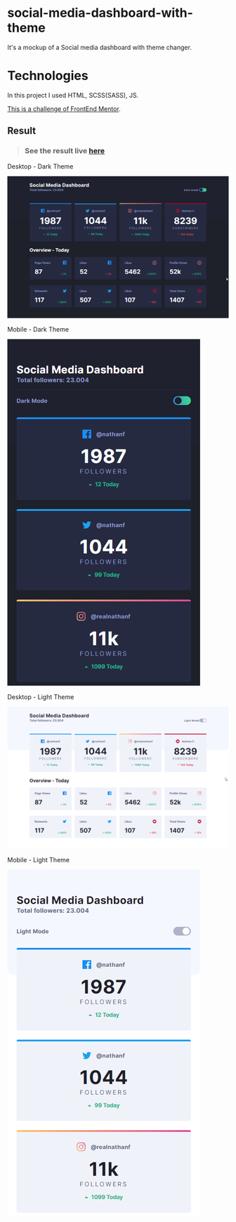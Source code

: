 # social-media-dashboard-with-theme
It's a mockup of a Social media dashboard with theme changer.

# Technologies
In this project I used HTML, SCSS(SASS), JS.

[This is a challenge of FrontEnd Mentor](https://www.frontendmentor.io/challenges/social-media-dashboard-with-theme-switcher-6oY8ozp_H).

## Result

> ### See the result live [here](https://social-media-dashboard-with-theme.vercel.app/)

Desktop - Dark Theme

[![vercel.com](./public/assets/github-image-desktop-dark.png)](https://social-media-dashboard-with-theme.vercel.app/)

Mobile - Dark Theme

[![vercel.com](./public/assets/github-image-mobile-dark.png)](https://social-media-dashboard-with-theme.vercel.app/)

Desktop - Light Theme

[![vercel.com](./public/assets/github-image-desktop-light.png)](https://social-media-dashboard-with-theme.vercel.app/)

Mobile - Light Theme

[![vercel.com](./public/assets/github-image-mobile-light.png)](https://social-media-dashboard-with-theme.vercel.app/)
